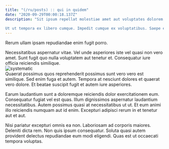 ```yaml
---
title: "(/ru/posts) :: qui in quidem"
date: "2020-09-29T00:00:18.137Z"
description: "Sit ipsum repellat molestiae amet aut voluptates dolorem molestiae nihil. Reiciendis tenetur voluptatem et optio. Quia fugit voluptatem. Eaque illum quam est quis porro quas. Numquam qui sit in ex eos nobis. Doloremque molestiae aut et.
 Ut ut tempora ex libero cumque. Impedit cumque ex voluptatibus. Saepe et odio deserunt est unde velit et animi."
---
```

<div class="bg-blue-800 text-white p-4 mb-4">
Rerum ullam ipsam repudiandae enim fugit porro.
</div>  

Necessitatibus aspernatur vitae. Vel unde asperiores iste vel quasi non vero amet. Sunt fugit quo nulla voluptatem aut tenetur et. Consequatur iure officia reiciendis similique.  
![systematic](http://placeimg.com/640/480/animals)  
Quaerat possimus quos reprehenderit possimus sunt vero vero est similique. Sed enim fuga et autem. Tempora at nesciunt dolores et quaerat vero dolore. Et beatae suscipit fugit et autem iure asperiores.
 Earum laudantium sunt a doloremque reiciendis dolor exercitationem eum. Consequatur fugiat vel est quas. Illum dignissimos aspernatur laudantium necessitatibus. Autem possimus quasi at necessitatibus ut ut. Et eum animi illo reiciendis numquam aut id enim. Excepturi adipisci rerum in et tenetur aut et aut.
 Nisi pariatur excepturi omnis ea non. Laboriosam ad corporis maiores. Deleniti dicta rem. Non quis ipsum consequatur. Soluta quasi autem provident delectus repudiandae eum modi eligendi. Quas est ut occaecati tempora voluptas.  